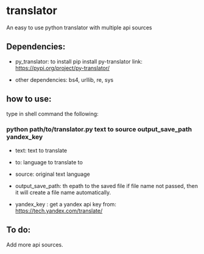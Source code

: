 # translator
An easy to use python translator with multiple api sources

## Dependencies:
- py_translator: to install pip install py-translator
                 link: https://pypi.org/project/py-translator/

- other dependencies: bs4, urllib, re, sys


## how to use:

type in shell command the following:

### python path/to/translator.py text to source output_save_path yandex_key

- text: text to translate
- to: language to translate to
- source: original text language
- output_save_path: th epath to the saved file
          if file name not passed, then it will create a file name automatically.
 
- yandex_key : get a yandex api key from: https://tech.yandex.com/translate/


## To do:
Add more api sources.
